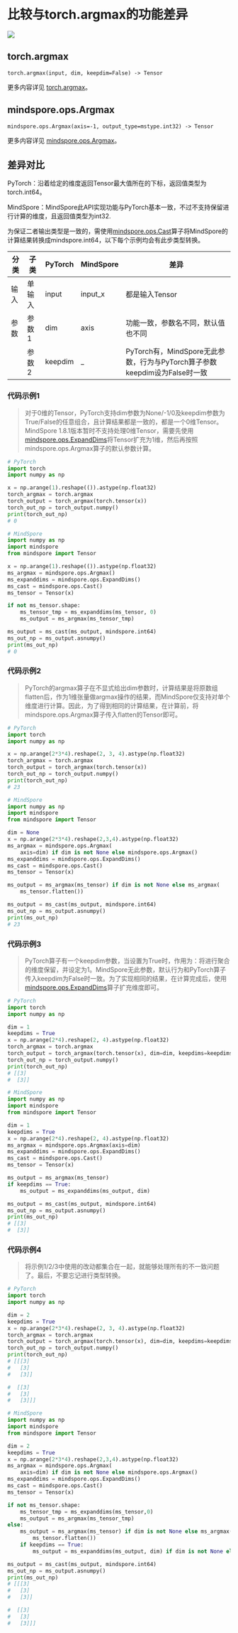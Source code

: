 # 比较与torch.argmax的功能差异

<a href="https://gitee.com/mindspore/docs/blob/master/docs/mindspore/source_zh_cn/note/api_mapping/pytorch_diff/Argmax.md" target="_blank"><img src="https://mindspore-website.obs.cn-north-4.myhuaweicloud.com/website-images/master/resource/_static/logo_source.png"></a>

## torch.argmax

```text
torch.argmax(input, dim, keepdim=False) -> Tensor
```

更多内容详见 [torch.argmax](https://pytorch.org/docs/1.8.1/generated/torch.argmax.html)。

## mindspore.ops.Argmax

```text
mindspore.ops.Argmax(axis=-1, output_type=mstype.int32) -> Tensor
```

更多内容详见 [mindspore.ops.Argmax](https://www.mindspore.cn/docs/zh-CN/master/api_python/ops/mindspore.ops.Argmax.html)。

## 差异对比

PyTorch：沿着给定的维度返回Tensor最大值所在的下标，返回值类型为torch.int64。

MindSpore：MindSpore此API实现功能与PyTorch基本一致，不过不支持保留进行计算的维度，且返回值类型为int32.

为保证二者输出类型是一致的，需使用[mindspore.ops.Cast](https://mindspore.cn/docs/zh-CN/master/api_python/ops/mindspore.ops.Cast.html)算子将MindSpore的计算结果转换成mindspore.int64，以下每个示例均会有此步类型转换。

| 分类 | 子类 |PyTorch | MindSpore | 差异 |
| --- | --- | --- | --- |---|
| 输入 | 单输入 | input | input_x | 都是输入Tensor |
| 参数 | 参数1 | dim | axis | 功能一致，参数名不同，默认值也不同 |
|  | 参数2 | keepdim | _ | PyTorch有，MindSpore无此参数，行为与PyTorch算子参数keepdim设为False时一致 |

### 代码示例1

> 对于0维的Tensor，PyTorch支持dim参数为None/-1/0及keepdim参数为True/False的任意组合，且计算结果都是一致的，都是一个0维Tensor。MindSpore 1.8.1版本暂时不支持处理0维Tensor，需要先使用[mindspore.ops.ExpandDims](https://mindspore.cn/docs/zh-CN/master/api_python/ops/mindspore.ops.ExpandDims.html)将Tensor扩充为1维，然后再按照mindspore.ops.Argmax算子的默认参数计算。

```python
# PyTorch
import torch
import numpy as np

x = np.arange(1).reshape(()).astype(np.float32)
torch_argmax = torch.argmax
torch_output = torch_argmax(torch.tensor(x))
torch_out_np = torch_output.numpy()
print(torch_out_np)
# 0

# MindSpore
import numpy as np
import mindspore
from mindspore import Tensor

x = np.arange(1).reshape(()).astype(np.float32)
ms_argmax = mindspore.ops.Argmax()
ms_expanddims = mindspore.ops.ExpandDims()
ms_cast = mindspore.ops.Cast()
ms_tensor = Tensor(x)

if not ms_tensor.shape:
    ms_tensor_tmp = ms_expanddims(ms_tensor, 0)
    ms_output = ms_argmax(ms_tensor_tmp)

ms_output = ms_cast(ms_output, mindspore.int64)
ms_out_np = ms_output.asnumpy()
print(ms_out_np)
# 0
```

### 代码示例2

> PyTorch的argmax算子在不显式给出dim参数时，计算结果是将原数组flatten后，作为1维张量做argmax操作的结果，而MindSpore仅支持对单个维度进行计算。因此，为了得到相同的计算结果，在计算前，将mindspore.ops.Argmax算子传入flatten的Tensor即可。

```python
# PyTorch
import torch
import numpy as np

x = np.arange(2*3*4).reshape(2, 3, 4).astype(np.float32)
torch_argmax = torch.argmax
torch_output = torch_argmax(torch.tensor(x))
torch_out_np = torch_output.numpy()
print(torch_out_np)
# 23

# MindSpore
import numpy as np
import mindspore
from mindspore import Tensor

dim = None
x = np.arange(2*3*4).reshape(2,3,4).astype(np.float32)
ms_argmax = mindspore.ops.Argmax(
    axis=dim) if dim is not None else mindspore.ops.Argmax()
ms_expanddims = mindspore.ops.ExpandDims()
ms_cast = mindspore.ops.Cast()
ms_tensor = Tensor(x)

ms_output = ms_argmax(ms_tensor) if dim is not None else ms_argmax(
    ms_tensor.flatten())

ms_output = ms_cast(ms_output, mindspore.int64)
ms_out_np = ms_output.asnumpy()
print(ms_out_np)
# 23
```

### 代码示例3

> PyTorch算子有一个keepdim参数，当设置为True时，作用为：将进行聚合的维度保留，并设定为1。MindSpore无此参数，默认行为和PyTorch算子传入keepdim为False时一致。为了实现相同的结果，在计算完成后，使用[mindspore.ops.ExpandDims](https://mindspore.cn/docs/zh-CN/master/api_python/ops/mindspore.ops.ExpandDims.html)算子扩充维度即可。

```python
# PyTorch
import torch
import numpy as np

dim = 1
keepdims = True
x = np.arange(2*4).reshape(2, 4).astype(np.float32)
torch_argmax = torch.argmax
torch_output = torch_argmax(torch.tensor(x), dim=dim, keepdims=keepdims)
torch_out_np = torch_output.numpy()
print(torch_out_np)
# [[3]
#  [3]]

# MindSpore
import numpy as np
import mindspore
from mindspore import Tensor

dim = 1
keepdims = True
x = np.arange(2*4).reshape(2, 4).astype(np.float32)
ms_argmax = mindspore.ops.Argmax(axis=dim)
ms_expanddims = mindspore.ops.ExpandDims()
ms_cast = mindspore.ops.Cast()
ms_tensor = Tensor(x)

ms_output = ms_argmax(ms_tensor)
if keepdims == True:
    ms_output = ms_expanddims(ms_output, dim)

ms_output = ms_cast(ms_output, mindspore.int64)
ms_out_np = ms_output.asnumpy()
print(ms_out_np)
# [[3]
#  [3]]
```

### 代码示例4

> 将示例1/2/3中使用的改动都集合在一起，就能够处理所有的不一致问题了。最后，不要忘记进行类型转换。

```python
# PyTorch
import torch
import numpy as np

dim = 2
keepdims = True
x = np.arange(2*3*4).reshape(2, 3, 4).astype(np.float32)
torch_argmax = torch.argmax
torch_output = torch_argmax(torch.tensor(x), dim=dim, keepdims=keepdims)
torch_out_np = torch_output.numpy()
print(torch_out_np)
# [[[3]
#   [3]
#   [3]]

#  [[3]
#   [3]
#   [3]]]

# MindSpore
import numpy as np
import mindspore
from mindspore import Tensor

dim = 2
keepdims = True
x = np.arange(2*3*4).reshape(2,3,4).astype(np.float32)
ms_argmax = mindspore.ops.Argmax(
    axis=dim) if dim is not None else mindspore.ops.Argmax()
ms_expanddims = mindspore.ops.ExpandDims()
ms_cast = mindspore.ops.Cast()
ms_tensor = Tensor(x)

if not ms_tensor.shape:
    ms_tensor_tmp = ms_expanddims(ms_tensor,0)
    ms_output = ms_argmax(ms_tensor_tmp)
else:
    ms_output = ms_argmax(ms_tensor) if dim is not None else ms_argmax(
        ms_tensor.flatten())
    if keepdims == True:
        ms_output = ms_expanddims(ms_output, dim) if dim is not None else ms_output

ms_output = ms_cast(ms_output, mindspore.int64)
ms_out_np = ms_output.asnumpy()
print(ms_out_np)
# [[[3]
#   [3]
#   [3]]

#  [[3]
#   [3]
#   [3]]]
```
